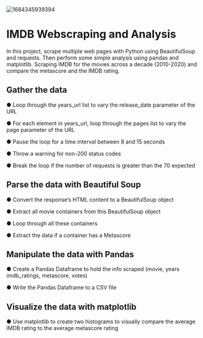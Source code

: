 ![1684345939394](https://github.com/Ze-Michelle-Sun/IMDB-Web-Scraping-and-Analysis/assets/110506170/a00216fb-5971-478a-a9ca-676e77937229)
# IMDB Webscraping and Analysis
In this project, scrape multiple web pages with Python using BeautifulSoup and requests. Then perform some simple analysis using pandas and matplotlib.
Scraping IMDB for the movies across a decade (2010-2020) and compare the metascore and the IMDB rating.  

## Gather the data

●	Loop through the years_url list to vary the release_date parameter of the URL

●	For each element in years_url, loop through the pages list to vary the page parameter of the URL

●	Pause the loop for a time interval between 8 and 15 seconds

●	Throw a warning for non-200 status codes

●	Break the loop if the number of requests is greater than the 70 expected

## Parse the data with Beautiful Soup

●	Convert the response‘s HTML content to a BeautifulSoup object

●	Extract all movie containers from this BeautifulSoup object

●	Loop through all these containers

●	Extract the data if a container has a Metascore

## Manipulate the data with Pandas

●	Create a Pandas Dataframe to hold the info scraped (movie, years imdb_ratings, metascore, votes)

●	Write the Pandas Dataframe to a CSV file

## Visualize the data with matplotlib

●	Use matplotlib to create two histograms to visually compare the average IMDB rating to the average metascore rating

